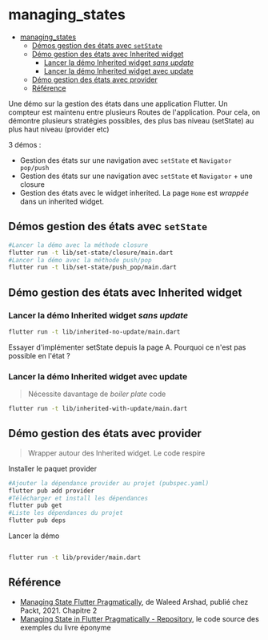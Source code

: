 # managing_states

- [managing\_states](#managing_states)
  - [Démos gestion des états avec `setState`](#démos-gestion-des-états-avec-setstate)
  - [Démo gestion des états avec Inherited widget](#démo-gestion-des-états-avec-inherited-widget)
    - [Lancer la démo Inherited widget *sans update*](#lancer-la-démo-inherited-widget-sans-update)
    - [Lancer la démo Inherited widget avec update](#lancer-la-démo-inherited-widget-avec-update)
  - [Démo gestion des états avec provider](#démo-gestion-des-états-avec-provider)
  - [Référence](#référence)


Une démo sur la gestion des états dans une application Flutter. Un compteur est maintenu entre plusieurs Routes de l'application. Pour cela, on démontre plusieurs stratégies possibles, des plus bas niveau (setState) au plus haut niveau (provider etc)

3 démos :

- Gestion des états sur une navigation avec `setState` et `Navigator pop/push`
- Gestion des états sur une navigation avec `setState` et `Navigator` + une closure
- Gestion des états avec le widget inherited. La page `Home` est *wrappée* dans un inherited widget.

## Démos gestion des états avec `setState`

~~~bash
#Lancer la démo avec la méthode closure
flutter run -t lib/set-state/closure/main.dart
#Lancer la démo avec la méthode push/pop
flutter run -t lib/set-state/push_pop/main.dart
~~~

## Démo gestion des états avec Inherited widget

### Lancer la démo Inherited widget *sans update*

~~~bash
flutter run -t lib/inherited-no-update/main.dart
~~~

Essayer d'implémenter setState depuis la page A. Pourquoi ce n'est pas possible en l'état ?

### Lancer la démo Inherited widget avec update

> Nécessite davantage de *boiler plate* code

~~~bash
flutter run -t lib/inherited-with-update/main.dart
~~~

## Démo gestion des états avec provider

> Wrapper autour des Inherited widget. Le code respire

Installer le paquet provider

~~~bash
#Ajouter la dépendance provider au projet (pubspec.yaml)
flutter pub add provider
#Télécharger et install les dépendances
flutter pub get
#Liste les dépendances du projet
flutter pub deps
~~~

Lancer la démo

~~~bash

flutter run -t lib/provider/main.dart
~~~

## Référence

- [Managing State Flutter Pragmatically](https://www.packtpub.com/product/managing-state-in-flutter-pragmatically/9781801070775), de Waleed Arshad, publié chez Packt, 2021. Chapitre 2
- [Managing State in Flutter Pragmatically - Repository](https://github.com/PacktPublishing/Managing-State-in-Flutter-Pragmatically), le code source des exemples du livre éponyme